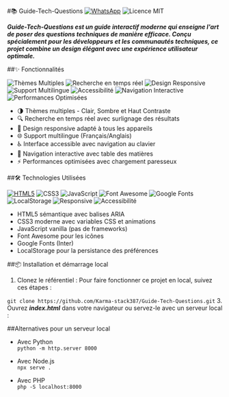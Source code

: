 #📚 Guide-Tech-Questions
[![WhatsApp](https://img.shields.io/badge/WhatsApp-25D366?style=for-the-badge&logo=whatsapp&logoColor=white)](https://wa.me/+241074327529)
![Licence MIT](https://img.shields.io/badge/Licence-MIT-blue)

***Guide-Tech-Questions est un guide interactif moderne qui enseigne l'art de poser des questions techniques de manière efficace. Conçu spécialement pour les développeurs et les communautés techniques, ce projet combine un design élégant avec une expérience utilisateur optimale.***

##✨ Fonctionnalités

![Thèmes Multiples](https://img.shields.io/badge/Thèmes%20Multiples-Clair%20%7C%20Sombre-212529?style=for-the-badge)
![Recherche en temps réel](https://img.shields.io/badge/Recherche%20en%20temps%20réel-2D384D?style=for-the-badge)
![Design Responsive](https://img.shields.io/badge/Design%20Responsive-Mobile%20%26%20Desktop-2563EB?style=for-the-badge&logo=react&logoColor=white)
![Support Multilingue](https://img.shields.io/badge/Multilingue-Français%20%7C%20Anglais-4285F4?style=for-the-badge&logo=google-translate&logoColor=white)
![Accessibilité](https://img.shields.io/badge/Accessibility-AA-orange?style=for-the-badge)
![Navigation Interactive](https://img.shields.io/badge/Navigation%20Interactive-Table%20des%20Matières-8B5CF6?style=for-the-badge)
![Performances Optimisées](https://img.shields.io/badge/Performances%20Optimisées-Rapide%20%26%20Fluide-16A34A?style=for-the-badge)

* 🌗 Thèmes multiples - Clair, Sombre et Haut Contraste
* 🔍 Recherche en temps réel avec surlignage des résultats
* 📱 Design responsive adapté à tous les appareils
* 🌐 Support multilingue (Français/Anglais)
* ♿ Interface accessible avec navigation au clavier
* 📖 Navigation interactive avec table des matières
* ⚡ Performances optimisées avec chargement paresseux

##🛠️ Technologies Utilisées

[![HTML5](https://img.shields.io/badge/HTML5-E34F26?style=for-the-badge&logo=html5&logoColor=white)](https://via.placeholder.com/800x400?text=Guide-Tech-Questions+Preview)
![CSS3](https://img.shields.io/badge/CSS3-1572B6?style=for-the-badge&logo=css3&logoColor=white)
![JavaScript](https://img.shields.io/badge/JavaScript-F7DF1E?style=for-the-badge&logo=javascript&logoColor=black)
![Font Awesome](https://img.shields.io/badge/Font%20Awesome-5282C1?style=for-the-badge&logo=font-awesome&logoColor=white)
![Google Fonts](https://img.shields.io/badge/Google%20Fonts-4285F4?style=for-the-badge&logo=google&logoColor=white)
![LocalStorage](https://img.shields.io/badge/LocalStorage-Persistance-green?style=for-the-badge)
![Responsive](https://img.shields.io/badge/Responsive-Yes-green?style=for-the-badge)
![Accessibilité](https://img.shields.io/badge/Accessibility-AA-orange?style=for-the-badge)

* HTML5 sémantique avec balises ARIA
* CSS3 moderne avec variables CSS et animations
* JavaScript vanilla (pas de frameworks)
* Font Awesome pour les icônes
* Google Fonts (Inter)
* LocalStorage pour la persistance des préférences

##📦 Installation et démarrage local

1. Clonez le référentiel :
Pour faire fonctionner ce projet en local, suivez ces étapes :

`git clone https://github.com/Karma-stack387/Guide-Tech-Questions.git`
3. Ouvrez ***index.html*** dans votre navigateur ou servez-le avec un serveur local :

##Alternatives pour un serveur local

* Avec Python<br>
`python -m http.server 8000`

* Avec Node.js<br>
`npx serve .`

* Avec PHP<br>
`php -S localhost:8000`
